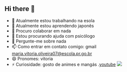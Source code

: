 ## Hi there 👋

- 🔭 Atualmente estou trabalhando na esola
- 🌱 Atualmente estou aprendendo japonês
- 👯 Procuro colaborar em nada
- 🤔 Estou procurando ajuda com psicólogo
- 💬 Pergunte-me sobre nada
- 📫 Como entrar em contato comigo: gmail maria.vitoria.oliveira07@escola.pr.go.br
- 😄 Pronomes: vitoria
- ⚡ Curiosidade: gosto de animes e mangás 
.[youtube](https://youtu.be/6riDJMI-Y8U?si=GvTueSdQxdk4S3RS)
![](https://media1.tenor.com/m/voXHTXMJ_iMAAAAC/one-piece-anime.gif)


